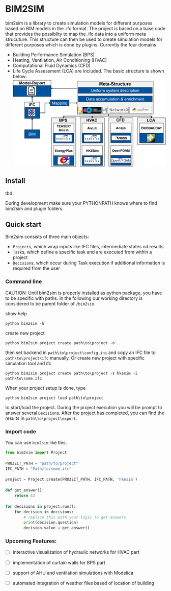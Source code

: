 # BIM2SIM
bim2sim is a library to create simulation models for different purposes based on BIM models in the .ifc format. The project is based on a base code that provides the possiblity to map the .ifc data into a uniform meta strucuture. This structure can then be used to create simulation models for different purposes which is done by plugins. Currently the four domains 
* Building Performance Simulation (BPS)
* Heating, Ventilation, Air Conditioning (HVAC)
* Computational Fluid Dynamics (CFD)
* Life Cycle Assessment (LCA) 
are included. The basic structure is shown below: 
![Toolchain](docs/img/bim2sim_project_workflow_eng.png)

## Install

tbd.

During development make sure your PYTHONPATH knows 
where to find bim2sim and plugin folders.

## Quick start

Bim2sim consists of three main objects:
- `Project`s, which wrap inputs like IFC files, intermediate states nd results
- `Task`s, which define a specific task and are executed from within a project
- `Decision`s, which occur during Task execution 
  if additional information is required from the user

### Command line

CAUTION: Until bim2sim is properly installed as python package, 
you have to be specific with paths. In the following our working directory is 
considered to be parent folder of `/bim2sim`.

show help

    python bim2sim -h

create new project

    python bim2sim project create path\to\project -o

then set backend in `path\to\project\config.ini` and copy an IFC file to `path\to\project\ifc` manually.
Or create new project with specific simulation tool and ifc

    python bim2sim project create path\to\project -s hkesim -i path\to\some.ifc

When your project setup is done, type

    python bim2sim project load path\to\project

to start/load the project. 
During the project execution you will be prompt to answer several `Decision`s.
After the project has completed, you can find the results in `path\to\project\export`.

### Import code

You can use `bim2sim` like this:

```python
from bim2sim import Project

PROJECT_PATH = "path/to/project"
IFC_PATH = "Path/to/some.ifc"

project = Project.create(PROJECT_PATH, IFC_PATH, 'hkesim')

def get_answer():
    return 42

for decisions in project.run():
    for decision in decisions:
        # replace this with your logic to get answers
        print(decision.question)
        decision.value = get_answer()
````


### Upcoming Features:
* [ ] interactive visualization of hydraulic networks for HVAC part 
* [ ] implementation of curtain walls for BPS part
* [ ] support of AHU and ventilation simulations with Modelica
* [ ] automated integration of weather files based of location of building

